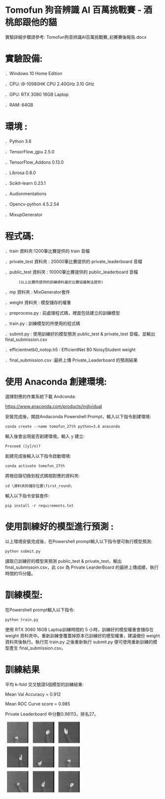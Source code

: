 # Tomofun 狗音辨識 AI 百萬挑戰賽 - 酒桃郎跟他的貓

實驗詳細步驟請參考: Tomofun狗音辨識AI百萬挑戰賽_初賽賽後報告.docx



# 實驗設備:
．Windows 10 Home Edition

．CPU: i9-10980HK CPU 2.40GHz 3.10 GHz

．GPU: RTX 3080 16GB Laptop

．RAM: 64GB 



# 環境 :

．Python 3.6

．TensorFlow_gpu 2.5.0

．TensorFlow_Addons 0.13.0

．Librosa 0.8.0

．Scikit-learn 0.23.1

．Audionmentations

．Opencv-python 4.5.2.54

．MixupGenerator

# 程式碼:


．train 資料夾:1200筆比賽提供的 train 音檔

．private_test 資料夾 : 20000筆比賽提供的 private_leaderboard 音檔

．public_test 資料夾 : 10000筆比賽提供的 public_leaderboard 音檔

          (以上比賽所提供的訓練資料基於比賽協議無法提供)

．mp 資料夾 : MixGenerator套件

．weight 資料夾 : 模型儲存的權重

．preprocess.py : 前處理程式碼，裡面包括建立的訓練模型

．train.py : 訓練模型的所使用的程式碼

．submit.py : 使用訓練好的模型預測 public_test & private_test 音檔，並輸出 final_submission.csv

．efficientnetb0_notop.h5 : EfficientNet B0 NoisyStudent weight

．final_submission.csv :最終上傳 Private_Leaderboard 的預測結果


# 使用 Anaconda 創建環境:

選擇對應的作業系統下載 Andconda:

 https://www.anaconda.com/products/individual

安裝完成後，開啟Andaconda Powershell Prompt，輸入以下指令創建環境:

```
conda create --name tomofun_27th python=3.6 anaconda
```

輸入後會出現是否創建環境，輸入 y 建立:

```
Proceed ([y]/n)?
```
創建完成後輸入以下指令啟動環境:

```
conda activate tomofun_27th
```

將根目錄切換到程式碼相對應的資料夾:
```
cd \資料夾的儲存位置\first_round\
```

輸入以下指令安裝套件:
```
pip install -r requirements.txt
```



# 使用訓練好的模型進行預測 :
以上環境安裝完成後，在Powershell prompt輸入以下指令便可執行模型預測:
```
python submit.py
```

讀取已訓練好的模型來預測 public_test & private_test，輸出 final_submissoin.csv，此 csv 為 Private LearderBoard 的最終上傳成績，執行時間約15分鐘。


# 訓練模型:

在Powershell prompt輸入以下指令:
```
python train.py
```
使用 RTX 3080 16GB Laptop訓練時間約 5 小時，訓練好的模型權重會儲存在 weight 資料夾中。重新訓練會覆蓋掉原本已訓練好的模型權重，建議備份 weight 資料夾後執行。執行完 train.py 之後重新執行 submit.py 便可使用重新訓練的模型產生 final_submission.csv。

# 訓練結果

平均 k-fold 交叉驗證5個模型的訓練結果:

Mean Val Accuracy = 0.912 

Mean ROC Curve score = 0.985

Private Leaderboard 中分數0.98113，排名27。

<img src="https://github.com/Rainman5042/Hand-Gesture-Classification/blob/main/hand.JPG?raw=true" width=50%>


